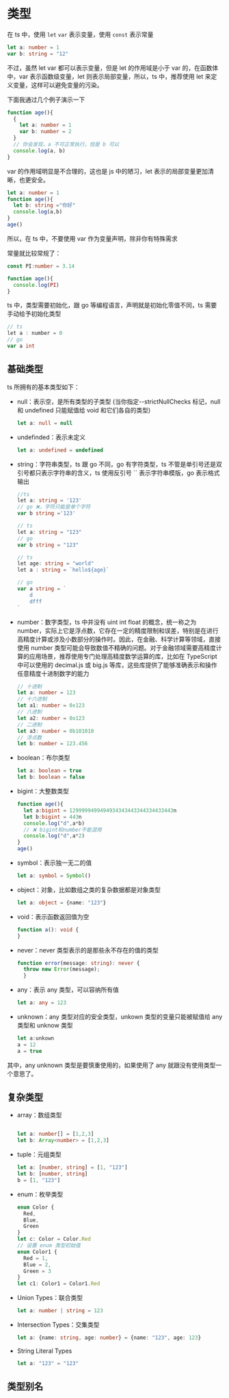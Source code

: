 # 类型
在 ts 中，使用 `let` `var` 表示变量，使用 `const` 表示常量
```ts
let a: number = 1
var b: string = "12"
```
不过，虽然 let var 都可以表示变量，但是 let 的作用域是小于 var 的，在函数体中，var 表示函数级变量，let 则表示局部变量，所以，ts 中，推荐使用 let 来定义变量，这样可以避免变量的污染。

下面我通过几个例子演示一下

```ts
function age(){
  {
    let a: number = 1
    var b: number = 2
  }
  // 你会发现，a 不可正常执行，但是 b 可以
  console.log(a, b)
}
```
var 的作用域明显是不合理的，这也是 js 中的陋习，let 表示的局部变量更加清晰，也更安全。

```ts
let a: number = 1
function age(){
  let b: string ="你好"
  console.log(a,b)
}
age()
```
所以，在 ts 中，不要使用 var 作为变量声明，除非你有特殊需求

常量就比较常规了：
```ts
const PI:number = 3.14

function age(){
  console.log(PI)
}
```

ts 中，类型需要初始化，跟 go 等编程语言，声明就是初始化零值不同，ts 需要手动给予初始化类型
```go
// ts
let a : number = 0
// go
var a int
```
## 基础类型
ts 所拥有的基本类型如下：

- null：表示空，是所有类型的子类型 (当你指定--strictNullChecks 标记，null 和 undefined 只能赋值给 void 和它们各自的类型)
  ```ts
  let a: null = null
  ```
- undefinded：表示未定义
  ```ts
  let a: undefined = undefined
  ```
- string：字符串类型，ts 跟 go 不同，go 有字符类型，ts 不管是单引号还是双引号都只表示字符串的含义，ts 使用反引号 `` 表示字符串模版，go 表示格式输出
  ```go
  //ts
  let a: string = '123'
  // go ❌，字符只能是单个字符
  var b string ='123'

  // ts
  let a: string = "123"
  // go
  var b string = "123"

  // ts
  let age: string = "world"
  let a : string = `hello${age}`

  // go
  var a string = `
      d
      dfff
  `
  ```
- number：数字类型，ts 中并没有 uint int float 的概念，统一称之为 number，实际上它是浮点数，它存在一定的精度限制和误差，特别是在进行高精度计算或涉及小数部分的操作时。因此，在金融、科学计算等领域，直接使用 number 类型可能会导致数值不精确的问题。对于金融领域需要高精度计算的应用场景，推荐使用专门处理高精度数学运算的库，比如在 TypeScript 中可以使用的 decimal.js 或 big.js 等库，这些库提供了能够准确表示和操作任意精度十进制数字的能力
  ```ts
  // 十进制
  let a: number = 123
  // 十六进制
  let a1: number = 0x123
  // 八进制
  let a2: number = 0o123
  // 二进制
  let a3: number = 0b101010
  // 浮点数
  let b: number = 123.456
  ```
- boolean：布尔类型
  ```ts
  let a: boolean = true
  let b: boolean = false
  ```
- bigint：大整数类型
  ```ts
  function age(){
    let a:bigint = 1299999499494934343443344334433443n
    let b:bigint = 443n
    console.log("d",a*b)
    // ❌ bigint和number不能混用
    console.log("d",a*2)
  }
  age()
  ```
- symbol：表示独一无二的值
  ```ts
  let a: symbol = Symbol()
  ```
- object：对象，比如数组之类的复杂数据都是对象类型
  ```ts
  let a: object = {name: "123"}
  ```
- void：表示函数返回值为空
  ```ts
  function a(): void {
  }
  ```
- never：never 类型表示的是那些永不存在的值的类型
  ```ts
  function error(message: string): never {
    throw new Error(message);
    }
  ```
- any：表示 any 类型，可以容纳所有值
  ```ts
  let a: any = 123
  ```
- unknown：any 类型对应的安全类型，unkown 类型的变量只能被赋值给 any 类型和 unknow 类型
  ```ts
  let a:unkown 
  a = 12
  a = true
  ```

其中，any unknown 类型是要慎重使用的，如果使用了 any 就跟没有使用类型一个意思了。
## 复杂类型
- array：数组类型
  ```ts

  let a: number[] = [1,2,3]
  let b: Array<number> = [1,2,3]
  ```
- tuple：元组类型
  ```ts
  let a: [number, string] = [1, "123"]
  let b: [number, string] 
  b = [1, "123"]
  ```
- enum：枚举类型
  ```ts
  enum Color {
    Red,
    Blue,
    Green
  }
  let c: Color = Color.Red
  // 设置 enum 类型初始值
  enum Color1 {
    Red = 1,
    Blue = 2,
    Green = 3
  }
  let c1: Color1 = Color1.Red
  ```
- Union Types：联合类型
  ```ts
  let a: number | string = 123
  ```
- Intersection Types：交集类型
  ```ts
  let a: {name: string, age: number} = {name: "123", age: 123}
  ```
- String Literal Types
  ```ts
  let a: "123" = "123"
  ```
## 类型别名

